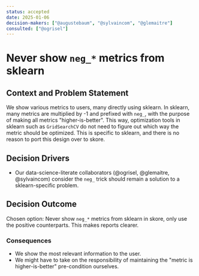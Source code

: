 ```yaml
---
status: accepted
date: 2025-01-06
decision-makers: ["@augustebaum", "@sylvaincom", "@glemaitre"]
consulted: ["@ogrisel"]
---
```


# Never show `neg_*` metrics from sklearn

## Context and Problem Statement

We show various metrics to users, many directly using sklearn.
In sklearn, many metrics are multiplied by -1 and prefixed with `neg_`, with the purpose of making all metrics "higher-is-better". This way, optimization tools in sklearn such as `GridSearchCV` do not need to figure out which way the metric should be optimized.
This is specific to sklearn, and there is no reason to port this design over to skore.

## Decision Drivers

* Our data-science-literate collaborators (@ogrisel, @glemaitre, @sylvaincom) consider the `neg_` trick should remain a solution to a sklearn-specific problem.

## Decision Outcome

Chosen option: Never show `neg_*` metrics from sklearn in skore, only use the positive counterparts. This makes reports clearer.

### Consequences

* We show the most relevant information to the user.
* We might have to take on the responsibility of maintaining the "metric is higher-is-better" pre-condition ourselves.
